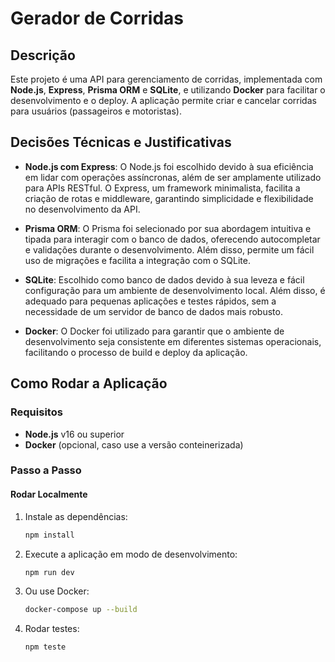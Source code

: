 # Gerador de Corridas

## Descrição

Este projeto é uma API para gerenciamento de corridas, implementada com **Node.js**, **Express**, **Prisma ORM** e **SQLite**, e utilizando **Docker** para facilitar o desenvolvimento e o deploy. A aplicação permite criar e cancelar corridas para usuários (passageiros e motoristas).

## Decisões Técnicas e Justificativas

- **Node.js com Express**: O Node.js foi escolhido devido à sua eficiência em lidar com operações assíncronas, além de ser amplamente utilizado para APIs RESTful. O Express, um framework minimalista, facilita a criação de rotas e middleware, garantindo simplicidade e flexibilidade no desenvolvimento da API.
- **Prisma ORM**: O Prisma foi selecionado por sua abordagem intuitiva e tipada para interagir com o banco de dados, oferecendo autocompletar e validações durante o desenvolvimento. Além disso, permite um fácil uso de migrações e facilita a integração com o SQLite.

- **SQLite**: Escolhido como banco de dados devido à sua leveza e fácil configuração para um ambiente de desenvolvimento local. Além disso, é adequado para pequenas aplicações e testes rápidos, sem a necessidade de um servidor de banco de dados mais robusto.
- **Docker**: O Docker foi utilizado para garantir que o ambiente de desenvolvimento seja consistente em diferentes sistemas operacionais, facilitando o processo de build e deploy da aplicação.

## Como Rodar a Aplicação

### Requisitos

- **Node.js** v16 ou superior
- **Docker** (opcional, caso use a versão conteinerizada)

### Passo a Passo

#### Rodar Localmente

1. Instale as dependências:

   ```bash
   npm install

   ```

2. Execute a aplicação em modo de desenvolvimento:

   ```bash
   npm run dev

   ```

3. Ou use Docker:

   ```bash
   docker-compose up --build

   ```

4. Rodar testes:

   ```bash
   npm teste

   ```
